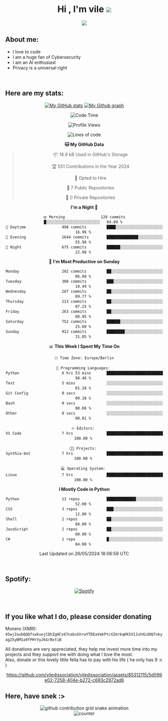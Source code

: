 <h1 align="center">Hi , I'm vile <img src="https://media.giphy.com/media/hvRJCLFzcasrR4ia7z/giphy.gif" width="35"></h1>
<p align="center">
  <a href="https://github.com/viledissociation"><img src="https://readme-typing-svg.demolab.com?font=Roboto+Mono&weight=300&size=28&duration=4000&pause=100&color=C109F7&center=true&vCenter=true&width=580&height=127&lines=I'm+a+programmer;I'm+an+AI+enthusiast;I'm+a+big+fan+of+Neural+Networks;I'm+interested+in+Computer+Science;I+love+Cybersecurity;By+the+way+I+use+Arch+%F0%9F%92%80"></a>
</p>

## About me:

- I love to code
- I am a huge fan of Cybersecurity
- I am an AI enthusiast
- Privacy is a universal right

<br>

## Here are my stats:

<div align="center">
    
 [![My GitHub stats](https://github-readme-stats.vercel.app/api?username=vilewired&count_private=true&show_icons=true&theme=radical)](https://github.com/vilewired)
 [![My Github graph](http://github-profile-summary-cards.vercel.app/api/cards/profile-details?username=vilewired&theme=radical)](https://github.com/vilewired)

<!--START_SECTION:waka-->
![Code Time](http://img.shields.io/badge/Code%20Time-318%20hrs%2049%20mins-blue)

![Profile Views](http://img.shields.io/badge/Profile%20Views-6-blue)

![Lines of code](https://img.shields.io/badge/From%20Hello%20World%20I%27ve%20Written-185.1%20thousand%20lines%20of%20code-blue)

**🐱 My GitHub Data** 

> 📦 18.9 kB Used in GitHub's Storage 
 > 
> 🏆 551 Contributions in the Year 2024
 > 
> 💼 Opted to Hire
 > 
> 📜 7 Public Repositories 
 > 
> 🔑 0 Private Repositories 
 > 
**I'm a Night 🦉** 

```text
🌞 Morning                120 commits         █░░░░░░░░░░░░░░░░░░░░░░░░   04.09 % 
🌆 Daytime                498 commits         ████░░░░░░░░░░░░░░░░░░░░░   16.96 % 
🌃 Evening                1644 commits        ██████████████░░░░░░░░░░░   55.98 % 
🌙 Night                  675 commits         ██████░░░░░░░░░░░░░░░░░░░   22.98 % 
```
📅 **I'm Most Productive on Sunday** 

```text
Monday                   202 commits         ██░░░░░░░░░░░░░░░░░░░░░░░   06.88 % 
Tuesday                  308 commits         ███░░░░░░░░░░░░░░░░░░░░░░   10.49 % 
Wednesday                287 commits         ██░░░░░░░░░░░░░░░░░░░░░░░   09.77 % 
Thursday                 213 commits         ██░░░░░░░░░░░░░░░░░░░░░░░   07.25 % 
Friday                   263 commits         ██░░░░░░░░░░░░░░░░░░░░░░░   08.95 % 
Saturday                 752 commits         ██████░░░░░░░░░░░░░░░░░░░   25.60 % 
Sunday                   912 commits         ████████░░░░░░░░░░░░░░░░░   31.05 % 
```


📊 **This Week I Spent My Time On** 

```text
🕑︎ Time Zone: Europe/Berlin

💬 Programming Languages: 
Python                   6 hrs 53 mins       █████████████████████████   98.46 % 
Text                     5 mins              ░░░░░░░░░░░░░░░░░░░░░░░░░   01.28 % 
Git Config               0 secs              ░░░░░░░░░░░░░░░░░░░░░░░░░   00.18 % 
Bash                     0 secs              ░░░░░░░░░░░░░░░░░░░░░░░░░   00.08 % 
Other                    0 secs              ░░░░░░░░░░░░░░░░░░░░░░░░░   00.01 % 

🔥 Editors: 
VS Code                  7 hrs               █████████████████████████   100.00 % 

🐱‍💻 Projects: 
Synthia-bot              7 hrs               █████████████████████████   100.00 % 

💻 Operating System: 
Linux                    7 hrs               █████████████████████████   100.00 % 
```

**I Mostly Code in Python** 

```text
Python                   13 repos            █████████████░░░░░░░░░░░░   52.00 % 
CSS                      3 repos             ███░░░░░░░░░░░░░░░░░░░░░░   12.00 % 
Shell                    2 repos             ██░░░░░░░░░░░░░░░░░░░░░░░   08.00 % 
JavaScript               2 repos             ██░░░░░░░░░░░░░░░░░░░░░░░   08.00 % 
C#                       1 repo              █░░░░░░░░░░░░░░░░░░░░░░░░   04.00 % 
```




 Last Updated on 26/05/2024 18:06:59 UTC
<!--END_SECTION:waka-->
</div>
<br>

## Spotify:

<div align="center">

[![Spotify](https://whois-hoeless.vercel.app/api/spotify?background_color=0d1117&border_color=090d13)](https://open.spotify.com/user/heanchenhorst)
</div>

<br>

## If you like what I do, please consider donating

Monero (XMR): ```45wj2aubQQQfswkuojCQhZgHCs67nabskhrwYTDEaVmkPtcXZmrkqKKSV1JuhXLU8QfnkyagZXyBM1a9fPHrVyJkGrBxtiB```

All donations are very appreciated, they help me invest more time into my projects and they support me with doing what I love the most.  
Also, donate or this lovely little fella has to pay with his life (  he only has 9 :c  )

<div align="center">


https://github.com/viledissociation/viledissociation/assets/85312115/5d099e02-7258-404e-b272-c693c2972ad6


</div>

## Here, have snek :>
<div align="center">
<picture>
  <source media="(prefers-color-scheme: dark)" srcset="https://raw.githubusercontent.com/vilewired/vilewired/output/github-contribution-grid-snake-dark.svg">
  <source media="(prefers-color-scheme: light)" srcset="https://raw.githubusercontent.com/vilewired/vilewired/output/github-contribution-grid-snake.svg">
  <img alt="github contribution grid snake animation" src="https://raw.githubusercontent.com/vilewired/vilewired/output/github-contribution-grid-snake.svg">
</div>

<div align="center">
  <img src="https://moe-counter.glitch.me/get/@hoeless_count?theme=rule34" alt="counter" />
</div>
